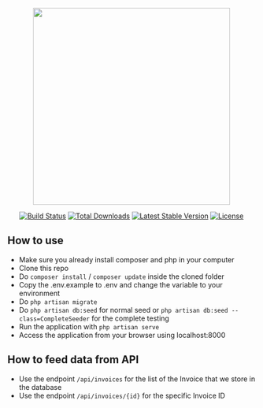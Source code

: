 <p align="center"><a href="https://laravel.com" target="_blank"><img src="https://raw.githubusercontent.com/laravel/art/master/logo-lockup/5%20SVG/2%20CMYK/1%20Full%20Color/laravel-logolockup-cmyk-red.svg" width="400"></a></p>

<p align="center">
<a href="https://travis-ci.org/laravel/framework"><img src="https://travis-ci.org/laravel/framework.svg" alt="Build Status"></a>
<a href="https://packagist.org/packages/laravel/framework"><img src="https://img.shields.io/packagist/dt/laravel/framework" alt="Total Downloads"></a>
<a href="https://packagist.org/packages/laravel/framework"><img src="https://img.shields.io/packagist/v/laravel/framework" alt="Latest Stable Version"></a>
<a href="https://packagist.org/packages/laravel/framework"><img src="https://img.shields.io/packagist/l/laravel/framework" alt="License"></a>
</p>

## How to use
- Make sure you already install composer and php in your computer
- Clone this repo
- Do ```composer install``` / ```composer update``` inside the cloned folder
- Copy the .env.example to .env and change the variable to your environment
- Do ```php artisan migrate```
- Do ```php artisan db:seed``` for normal seed or
  ```php artisan db:seed --class=CompleteSeeder``` for the complete testing
- Run the application with ```php artisan serve```
- Access the application from your browser using localhost:8000

## How to feed data from API
- Use the endpoint ```/api/invoices``` for the list of the Invoice that we store in the database
- Use the endpoint ```/api/invoices/{id}``` for the specific Invoice ID